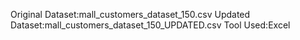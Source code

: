 Original Dataset:mall_customers_dataset_150.csv
Updated Dataset:mall_customers_dataset_150_UPDATED.csv
Tool Used:Excel
